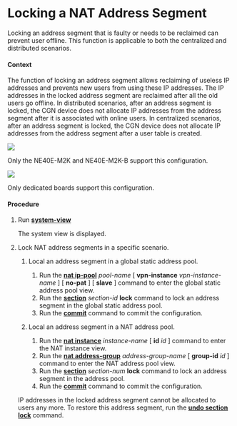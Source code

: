 Locking a NAT Address Segment
=============================

Locking an address segment that is faulty or needs to be reclaimed can prevent user offline. This function is applicable to both the centralized and distributed scenarios.

#### Context

The function of locking an address segment allows reclaiming of useless IP addresses and prevents new users from using these IP addresses. The IP addresses in the locked address segment are reclaimed after all the old users go offline. In distributed scenarios, after an address segment is locked, the CGN device does not allocate IP addresses from the address segment after it is associated with online users. In centralized scenarios, after an address segment is locked, the CGN device does not allocate IP addresses from the address segment after a user table is created.

![](../../../../public_sys-resources/note_3.0-en-us.png) 

Only the NE40E-M2K and NE40E-M2K-B support this configuration.


![](../../../../public_sys-resources/note_3.0-en-us.png) 

Only dedicated boards support this configuration.



#### Procedure

1. Run [**system-view**](cmdqueryname=system-view)
   
   
   
   The system view is displayed.
2. Lock NAT address segments in a specific scenario.
   1. Local an address segment in a global static address pool.
      
      
      1. Run the [**nat ip-pool**](cmdqueryname=nat+ip-pool) *pool-name* [ **vpn-instance** *vpn-instance-name* ] [ **no-pat** ] [ **slave** ] command to enter the global static address pool view.
      2. Run the [**section**](cmdqueryname=section) *section-id* **lock** command to lock an address segment in the global static address pool.
      3. Run the [**commit**](cmdqueryname=commit) command to commit the configuration.
   2. Local an address segment in a NAT address pool.
      
      
      1. Run the [**nat instance**](cmdqueryname=nat+instance) *instance-name* [ **id** *id* ] command to enter the NAT instance view.
      2. Run the [**nat address-group**](cmdqueryname=nat+address-group) *address-group-name* [ **group-id** *id* ] command to enter the NAT address pool view.
      3. Run the [**section**](cmdqueryname=section) *section-num* **lock** command to lock an address segment in the address pool.
      4. Run the [**commit**](cmdqueryname=commit) command to commit the configuration.
   
   
   
   IP addresses in the locked address segment cannot be allocated to users any more. To restore this address segment, run the [**undo section lock**](cmdqueryname=undo+section+lock) command.